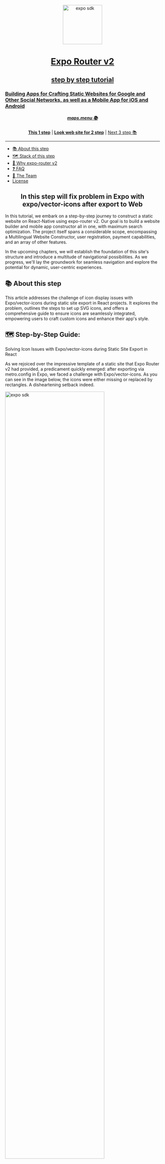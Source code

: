 <!-- Banner Image -->
<p align="center">
  <a href="https://expo.dev/">
    <img alt="expo sdk" height="128" src="./assets/images/banner.png">
    <h1 align="center">Expo Router v2 </h1>
    <h2 align="center">step by step tutorial </h2>
    <h3>Building Apps for Crafting Static Websites for Google and Other Social Networks, as well as a Mobile App for iOS and Android  </h3>
  </a>
<h5 align="center"> <a aria-label="expo documentation" href="https://maps.menu">maps.menu 📚</a></h5>
</p>

<p align="center">
  <a aria-label="try expo with snack" href="https://github.com/bolshiyanov/expo-router-v2-step1"><b>This 1 step</b></a>
 | <a aria-label="try expo with snack" href="https://expo-router-v2-static-web-app-step-2.netlify.app/"><b>Look web site for 2 step</b></a>
 |
  <a aria-label="expo documentation" href="https://github.com/bolshiyanov/expo-router-v2-step3">Next 3 step 📚</a>
</p>

---

- [📚 About this step](#-documentation)
- [🗺 Stack of this step](#-Stack-of-this-step)
- [🏅 Why expo-router v2](#-Why-expo-router)
- [❓ FAQ](#-faq)
- [💙 The Team](#-the-team)
- [License](#license)

<h2 align="center">In this step will fix problem in Expo with expo/vector-icons  after export to Web </h2>

In this tutorial, we embark on a step-by-step journey to construct a static website on React-Native using expo-router v2. Our goal is to build a website builder and mobile app constructor all in one, with maximum search optimization. The project itself spans a considerable scope, encompassing a Multilingual Website Constructor, user registration, payment capabilities, and an array of other features.

In the upcoming chapters, we will establish the foundation of this site's structure and introduce a multitude of navigational possibilities. As we progress, we'll lay the groundwork for seamless navigation and explore the potential for dynamic, user-centric experiences.

## 📚 About this step

This article addresses the challenge of icon display issues with Expo/vector-icons during static site export in React projects. It explores the problem, outlines the steps to set up SVG icons, and offers a comprehensive guide to ensure icons are seamlessly integrated, empowering users to craft custom icons and enhance their app's style.

## 🗺  Step-by-Step Guide:<br/>

Solving Icon Issues with Expo/vector-icons during Static Site Export in React<br/>

As we rejoiced over the impressive template of a static site that Expo Router v2 had provided, a predicament quickly emerged: after exporting via metro.config in Expo, we faced a challenge with Expo/vector-icons. As you can see in the image below, the icons were either missing or replaced by rectangles. A disheartening setback indeed.<br/>

<img align="center" alt="expo sdk" height="80%" src="./assets/images/git/Scr2.1.png">

In my pursuit of a solution, I scoured the internet and stumbled upon pages like this: [https://github.com/expo/expo/issues/21568](https://github.com/expo/expo/issues/21568).<br/><br/>

I spent considerable time experimenting with importing icons using React Native and React, but to no avail. After attempts at building, if successful at all, the outcome remained unchanged: the icons were not displaying in my Expo application.<br/>

But is this a setback? Quite the opposite – it's an opportunity.<br/>

As a reminder, we're creating a website and mobile app builder that empowers anyone to craft their own site for Google or other social platforms, free of charge.<br/> 

This implies that our users would undoubtedly be disappointed if the potential of our builder was limited by the scope of expo/vector-icons.<br/>

In other words, I decided not to confine myself to Expo/vector-icon icons. Instead, I aimed to create a foundation that would enable users to generate icons from any SVG file in the future. Large or small icons, colored or monochrome – any icons for Expo.<br/>

<img align="center" alt="expo sdk" height="80%" src="./assets/images/git/Scr4.png">

Let's get to the heart of the matter.<br/>

To address this, we will set up our project to work with SVG images:<br/>

1. Store icons in the assets folder.<br/>
2. Install the necessary dependencies:<br/> - `npm i react-native-svg.`<br/>
3. Install the second dependency:<br/> - `npm i react-native-svg-transformer` <br/>and configure them as outlined in this guide: <br/>[https://github.com/kristerkari/react-native-svg-transformer#readme](https://github.com/kristerkari/react-native-svg-transformer#readme).<br/>

4. Create a file metro.config.js in the root directory with the following content:
<br/<br/>
- `// Learn more https://docs.expo.io/guides/customizing-metro`<br/>
`     const { getDefaultConfig } = require("expo/metro-config");`<br/>
`     module.exports = (() =>`{<br/>
`     const config = getDefaultConfig(__dirname,`{<br/>
    `     isCSSEnabled: true,`<br/>
` });`<br/>
`const { transformer, resolver } = config;`<br/>
`config.transformer =`{<br/>
    `   ...transformer,`<br/>
    `   babelTransformerPath: require.resolve("react-native-svg-transformer"),`<br/>
`}`
`config.resolver =`{<br/>
    `   ...resolver,`<br/>
    `   assetExts: resolver.assetExts.filter((ext) => ext !== "svg"),`<br/>
    `   sourceExts: [...resolver.sourceExts, "svg"],`<br/>
`};`<br/>
`return config;`<br/>
`})();`<br/>
<br/>

5. Create a declarations.d.ts file in the root directory with the following content:<br/>


- `declare module "*.svg" `{<br/>
  `import React from "react";`<br/>
  `import { SvgProps } from "react-native-svg";`<br/>
  `const content: React.FC<SvgProps>;`<br/>
  `export default content;`
<br/>
<br/>

6. Open [https://fontawesome.com/](https://fontawesome.com/) and download the required icons to the "icons" folder that we created for this purpose.<br/>

<img align="center" alt="expo sdk" height="80%" src="./assets/images/git/Scr5.png">

7. Use - [`npm start`] to launch our project.<br/>

8. Update imports accordingly.<br/>

<img align="center" alt="expo sdk" height="80%" src="./assets/images/git/Scr6.png">

9. Revise icon usage. Unlike with expo/vector-icons, with SVG we use "fill" instead of "color." Also, specify dimensions using width and height.<br/>

<img align="center" alt="expo sdk" height="80%" src="./assets/images/git/Scr7.png">

10. Finally, execute - [`npx expo export -p web`] and examine the outcome.<br/>

We now have icons for Expo that are not limited by style or quantity as in expo/vector-icons. Users can not only select icons from the existing pool but also incorporate custom-made icons that align with the app's style.<br/>

<img align="center" alt="expo sdk" height="80%" src="./assets/images/git/Scr8.png">

Additionally, I recommend opening the link on your phone and toggling between light and dark themes. Observe how this new template from Expo Router v2 adapts to the device's color scheme.<br/>

Kudos to the developers of this tabs template – our start has been truly impressive.<br/>

Have you encountered any icon issues with Expo? I'll give you a hint: the back arrow is missing in the modal window.<br/>

Download this repository to your computer. Run - [`npm init`] followed by - [`npm start`] and try adding your own arrow to the modal window panel.<br/>

In the next segment, we'll delve into exploring other navigators. We'll create an app using the Drawer navigator, face an unsolvable navigation challenge, and most likely revert back to the original version of the app.

## 🗺 Stack of this step


- [`expo-router-v2`](expo-router-v2) Supported static web generation, css , seo.
- [`expo-router`]( expo-router) There is no specific package called "expo-router." Expo uses React Navigation for routing
- [`expo`](expo) Expo is a platform simplifying React Native development through tools, libraries, and workflow enhancements.
- [`react-dom`](react-dom)React package enabling rendering of components in the web browser's DOM (Document Object Model).
- [`react native`](react-native) JavaScript framework for building cross-platform mobile applications.
- [`react`](react) JavaScript library for building user interfaces, maintained by Facebook and a community.
- [`typescript`](typescript) TypeScript is a superset of JavaScript adding static typing for enhanced code quality and tooling.
- [`gitHub`](gitHub) GitHub is a web-based platform for version control and collaboration using Git.
- [`netlify`](netlify) Netlify is a web hosting platform for deploying and managing modern web projects.

## 🏅 Why expo-router v2

 landscape of modern business, the effectiveness of customer acquisition and retention takes on profound importance. The intersection where the cost of drawing in initial customers converges with the metrics of retention and Lifetime Value establishes a pivotal nexus for real-world enterprises. It's within this context that businesses frequently navigate towards the realm of search engine optimization, leveraging its potential to tap into organic traffic from behemoths like Google.<br/>

Undoubtedly, a website serves as an inviting initial point of contact between the business and potential clientele. However, its true value shines when users willingly return, reinforcing the need for a captivating and compelling platform. This brings us to the second interaction with customers, where the objective shifts to providing a seamless, native application experience tailored for iPhones and Android devices. Hence, discerning businesses harmonize their approach by upholding a static website for search engine visibility and a dynamic mobile application for app marketplaces.<br/>

Until recently, achieving such intricate synergy was primarily the domain of expansive teams like Twitter. This involved intricate orchestration of web and native components by scores of developers. Yet, the landscape has metamorphosed with the emergence of Expo Router Version 2. This paradigm shift has overhauled the development process, empowering developers to craft code within a unified ecosystem and effortlessly export the final product as both a static website and a feature-rich app available on the Play Store.<br/>

Moreover, the realm of possibilities has expanded to encompass wearable gadgets, such as the Apple Watch, thanks to Expo Router's extended support. In mere minutes, updates can be seamlessly integrated, thereby revolutionizing the agility with which businesses can refine their offerings. This ushers in an unmatched opportunity to harness the complete potential of the internet, propelling businesses towards the attainment of their goals.<br/>

The democratization of this robust framework marks a monumental stride forward. The once imposing barriers that impeded smaller entities from realizing their digital ambitions have now dissolved. Expo Router introduces an era of accessibility, bestowing entrepreneurs and businesses alike with the means to bridge the gap between their vision and its actualization. As businesses embark on this journey, they gain the capability to enthrall audiences, nurture loyalty, and elevate their digital footprint – all while streamlining the development process in ways that were once the exclusive domain of a select few.<br/>

In a world where triumph pivots on the symbiotic interplay between innovation and execution, Expo Router stands as a testament to technology's power to democratize opportunities. It embodies the shift that has unfolded in the landscape of app and web development – transitioning from the intricate and unwieldy to the intuitive and efficient. As businesses embrace this evolution, they set out on a transformative trajectory, shedding the constraints of the past and venturing into a future where every aspiration for digital resonance and engagement can be woven into reality.<br/>

## 💙 Author

Roman Bolshiyanov < status : open for cooperation, look job >

## License

The Expo source code is made available under the [MIT license](LICENSE). Some of the dependencies are licensed differently, with the BSD license, for example.


<img alt="Star the Expo repo on GitHub to support the project" src="https://user-images.githubusercontent.com/9664363/185428788-d762fd5d-97b3-4f59-8db7-f72405be9677.gif" width="50%">
